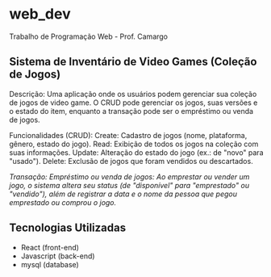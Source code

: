 # web_dev
Trabalho de Programação Web - Prof. Camargo

## Sistema de Inventário de Video Games (Coleção de Jogos)

Descrição:
Uma aplicação onde os usuários podem gerenciar sua coleção de jogos de video game. O CRUD pode gerenciar os jogos, suas versões e o estado do item, enquanto a transação pode ser o empréstimo ou venda de jogos.

Funcionalidades (CRUD):
Create: Cadastro de jogos (nome, plataforma, gênero, estado do jogo).
Read: Exibição de todos os jogos na coleção com suas informações.
Update: Alteração do estado do jogo (ex.: de "novo" para "usado").
Delete: Exclusão de jogos que foram vendidos ou descartados.

*Transação: Empréstimo ou venda de jogos: Ao emprestar ou vender um jogo, o sistema altera seu status (de "disponível" para "emprestado" ou "vendido"), além de registrar a data e o nome da pessoa que pegou emprestado ou comprou o jogo.*

## Tecnologias Utilizadas
- React (front-end)
- Javascript (back-end)
- mysql (database)
